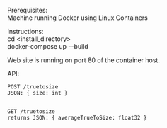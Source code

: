 Prerequisites:<br />
    Machine running Docker using Linux Containers

Instructions:<br />
    cd <install_directory><br />
    docker-compose up --build
    
Web site is running on port 80 of the container host.

API:

    POST /truetosize
    JSON: { size: int }


    GET /truetosize
    returns JSON: { averageTrueToSize: float32 }
